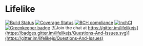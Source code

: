 # Lifelike

[![Build Status](https://travis-ci.org/mcherryleigh/lifelike.svg?branch=master)](https://travis-ci.org/mcherryleigh/lifelike)
[![Coverage Status](https://coveralls.io/repos/github/mcherryleigh/lifelike/badge.svg?branch=master)](https://coveralls.io/github/mcherryleigh/lifelike?branch=master)
[![BCH compliance](https://bettercodehub.com/edge/badge/mcherryleigh/lifelike?branch=master)](https://bettercodehub.com/)
[![InchCI](https://inch-ci.org/github/mcherryleigh/lifelike.svg?branch=master)](https://inch-ci.org/github/mcherryleigh/lifelike?branch=master)
[![Greenkeeper badge](https://badges.greenkeeper.io/mcherryleigh/lifelike.svg)](https://greenkeeper.io/)
[![Join the chat at https://gitter.im/lifelikejs](https://badges.gitter.im/lifelikejs/Questions-And-Issues.svg)](https://gitter.im/lifelikejs/Questions-And-Issues)
